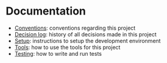 Documentation
=============

* [Conventions](conventions.md): conventions regarding this project
* [Decision log](decision_log.md): history of all decisions made in this project
* [Setup](setup.md): instructions to setup the development environment
* [Tools](toolbox.md): how to use the tools for this project
* [Testing](testing.md): how to write and run tests